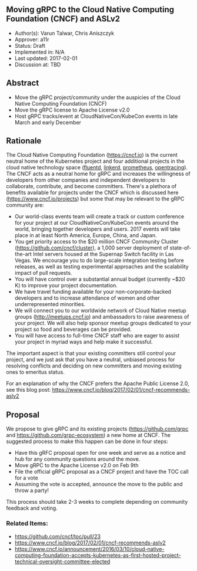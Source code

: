 Moving gRPC to the Cloud Native Computing Foundation (CNCF) and ASLv2
-------------------------------------------------------
* Author(s): Varun Talwar, Chris Aniszczyk
* Approver: a11r
* Status: Draft
* Implemented in: N/A
* Last updated: 2017-02-01
* Discussion at: TBD

## Abstract

* Move the gRPC project/community under the auspicies of the Cloud Native Computing Foundation (CNCF)
* Move the gRPC license to Apache License v2.0
* Host gRPC tracks/event at CloudNativeCon/KubeCon events in late March and early December

## Rationale

The Cloud Native Computing Foundation (https://cncf.io) is the current neutral home of the Kubernetes project and four additional projects in the cloud native technology space ([fluentd](http://www.fluentd.org/), [linkerd](https://linkerd.io/), [prometheus](https://prometheus.io/), [opentracing](http://opentracing.io/)). The CNCF acts as a neutral home for gRPC and increases the willingness of developers from other companies and independent developers to collaborate, contribute, and become committers. There's a plethora of benefits available for projects under the CNCF which is discussed here (https://www.cncf.io/projects) but some that may be relevant to the gRPC community are:

* Our world-class events team will create a track or custom conference for your project at our CloudNativeCon/KubeCon events around the world, bringing together developers and users. 2017 events will take place in at least North America, Europe, China, and Japan.
* You get priority access to the $20 million CNCF Community Cluster (https://github.com/cncf/cluster), a 1,000 server deployment of state-of-the-art Intel servers housed at the Supernap Switch facility in Las Vegas. We encourage you to do large-scale integration testing before releases, as well as testing experimental approaches and the scalability impact of pull requests.
* You will have control over a substantial annual budget (currently ~$20 K) to improve your project documentation.
* We have travel funding available for your non-corporate-backed developers and to increase attendance of women and other underrepresented minorities.
* We will connect you to our worldwide network of Cloud Native meetup groups (http://meetups.cncf.io) and ambassadors to raise awareness of your project. We will also help sponsor meetup groups dedicated to your project so food and beverages can be provided.
* You will have access to full-time CNCF staff who are eager to assist your project in myriad ways and help make it successful.

The important aspect is that your existing committers still control your project, and we just ask that you have a neutral, unbiased process for resolving conflicts and deciding on new committers and moving existing ones to emeritus status.

For an explanation of why the CNCF prefers the Apache Public License 2.0, see this blog post:
https://www.cncf.io/blog/2017/02/01/cncf-recommends-aslv2

## Proposal

We propose to give gRPC and its existing projects (https://github.com/grpc and https://github.com/grpc-ecosystem) a new home at CNCF. The suggested process to make this happen can be done in four steps:

* Have this gRFC proposal open for one week and serve as a notice and hub for any community questions around the move.
* Move gRPC to the Apache License v2.0 on Feb 9th
* File the official gRPC proposal as a CNCF project and have the TOC call for a vote
* Assuming the vote is accepted, announce the move to the public and throw a party!

This process should take 2-3 weeks to complete depending on community feedback and voting.

### Related Items:

* https://github.com/cncf/toc/pull/23
* https://www.cncf.io/blog/2017/02/01/cncf-recommends-aslv2
* https://www.cncf.io/announcement/2016/03/10/cloud-native-computing-foundation-accepts-kubernetes-as-first-hosted-project-technical-oversight-committee-elected
